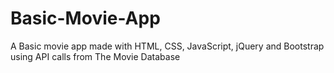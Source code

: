 # Basic-Movie-App
A Basic movie app made with HTML, CSS, JavaScript, jQuery and Bootstrap using API calls from The Movie Database
